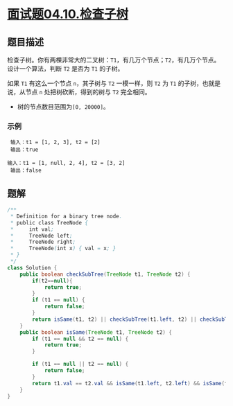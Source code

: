 # [面试题04.10.检查子树](https://leetcode-cn.com/problems/check-subtree-lcci/)
## 题目描述
检查子树。你有两棵非常大的二叉树：`T1`，有几万个节点；`T2`，有几万个节点。设计一个算法，判断 `T2` 是否为 `T1` 的子树。

如果 `T1` 有这么一个节点 `n`，其子树与 `T2` 一模一样，则 `T2` 为 `T1` 的子树，也就是说，从节点 `n` 处把树砍断，得到的树与 `T2` 完全相同。

- 树的节点数目范围为`[0, 20000]`。

### 示例
```
 输入：t1 = [1, 2, 3], t2 = [2]
 输出：true
```
```
输入：t1 = [1, null, 2, 4], t2 = [3, 2]
 输出：false
```
## 题解
```java
/**
 * Definition for a binary tree node.
 * public class TreeNode {
 *     int val;
 *     TreeNode left;
 *     TreeNode right;
 *     TreeNode(int x) { val = x; }
 * }
 */
class Solution {
    public boolean checkSubTree(TreeNode t1, TreeNode t2) {
        if(t2==null){
            return true;
        }
        if (t1 == null) {
            return false;
        }
        return isSame(t1, t2) || checkSubTree(t1.left, t2) || checkSubTree(t1.right, t2);
    }
    public boolean isSame(TreeNode t1, TreeNode t2) {
        if (t1 == null && t2 == null) {
            return true;
        }

        if (t1 == null || t2 == null) {
            return false;
        }
        return t1.val == t2.val && isSame(t1.left, t2.left) && isSame(t1.right, t2.right);
    }
}
```




